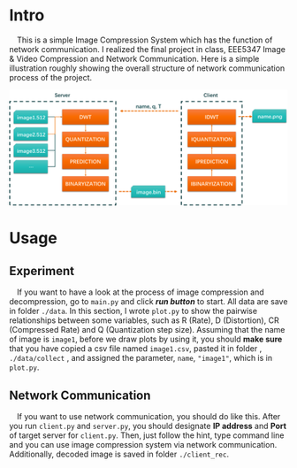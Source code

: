 # Intro

&emsp;This is a simple Image Compression System which has the function of network communication. I realized the final project in class, EEE5347 Image & Video Compression and Network Communication.  Here is a simple illustration roughly showing the overall structure of network communication process of the project. 

<p style="text-align: center;"> <img src=".\_readme_img\structure.png"></p>

# Usage

## Experiment

&emsp;If you want to have a look at the process of image compression and decompression, go to `main.py` and click ***run button*** to start. All data are save in folder `./data`.  In this section,  I wrote `plot.py` to show the pairwise relationships between some variables, such as R (Rate), D (Distortion), CR (Compressed Rate) and Q (Quantization step size). Assuming that the name of image is `image1`, before we draw plots by using it, you should **make sure** that you have copied a csv file named `image1.csv`, pasted it in folder , `./data/collect` , and assigned the parameter, `name`, `"image1"`, which is in `plot.py`.

## Network Communication

&emsp;If you want to use network communication, you should do like this. After you run `client.py` and `server.py`, you should designate **IP address** and **Port** of target server for `client.py`.  Then,   just follow the hint, type command line and you can use image compression system via network communication. Additionally, decoded image is saved in folder `./client_rec`. 
